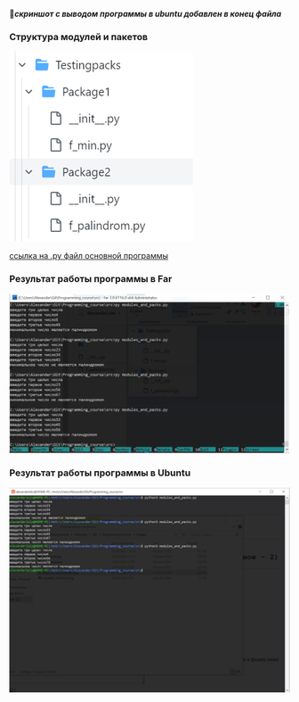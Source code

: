 :red_circle:***скриншот с выводом программы в ubuntu добавлен в конец файла***
### Cтруктура модулей и пакетов ###
![](/Images/modules_structure.png)

[ссылка на .py файл основной программы](modules_and_packs.py) 
### Результат работы программы в Far ###
![](/Images/modules_result.jpg)

### Результат работы программы в Ubuntu ###
![](/Images/modules_result.ubuntu.jpg)
